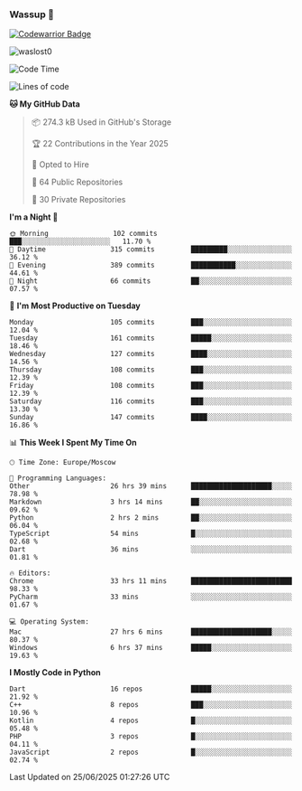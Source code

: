 ### Wassup 👋

[![Codewarrior Badge](https://www.codewars.com/users/waslost/badges/small)](https://www.codewars.com/users/waslost)

<p align="left"> <img src="https://komarev.com/ghpvc/?username=waslost0" alt="waslost0" /></p>

<!--START_SECTION:waka-->
![Code Time](http://img.shields.io/badge/Code%20Time-5%2C847%20hrs%2019%20mins-blue)

![Lines of code](https://img.shields.io/badge/From%20Hello%20World%20I%27ve%20Written-1.4%20million%20lines%20of%20code-blue)

**🐱 My GitHub Data** 

> 📦 274.3 kB Used in GitHub's Storage 
 > 
> 🏆 22 Contributions in the Year 2025
 > 
> 💼 Opted to Hire
 > 
> 📜 64 Public Repositories 
 > 
> 🔑 30 Private Repositories 
 > 
**I'm a Night 🦉** 

```text
🌞 Morning                102 commits         ███░░░░░░░░░░░░░░░░░░░░░░   11.70 % 
🌆 Daytime                315 commits         █████████░░░░░░░░░░░░░░░░   36.12 % 
🌃 Evening                389 commits         ███████████░░░░░░░░░░░░░░   44.61 % 
🌙 Night                  66 commits          ██░░░░░░░░░░░░░░░░░░░░░░░   07.57 % 
```
📅 **I'm Most Productive on Tuesday** 

```text
Monday                   105 commits         ███░░░░░░░░░░░░░░░░░░░░░░   12.04 % 
Tuesday                  161 commits         █████░░░░░░░░░░░░░░░░░░░░   18.46 % 
Wednesday                127 commits         ████░░░░░░░░░░░░░░░░░░░░░   14.56 % 
Thursday                 108 commits         ███░░░░░░░░░░░░░░░░░░░░░░   12.39 % 
Friday                   108 commits         ███░░░░░░░░░░░░░░░░░░░░░░   12.39 % 
Saturday                 116 commits         ███░░░░░░░░░░░░░░░░░░░░░░   13.30 % 
Sunday                   147 commits         ████░░░░░░░░░░░░░░░░░░░░░   16.86 % 
```


📊 **This Week I Spent My Time On** 

```text
🕑︎ Time Zone: Europe/Moscow

💬 Programming Languages: 
Other                    26 hrs 39 mins      ████████████████████░░░░░   78.98 % 
Markdown                 3 hrs 14 mins       ██░░░░░░░░░░░░░░░░░░░░░░░   09.62 % 
Python                   2 hrs 2 mins        ██░░░░░░░░░░░░░░░░░░░░░░░   06.04 % 
TypeScript               54 mins             █░░░░░░░░░░░░░░░░░░░░░░░░   02.68 % 
Dart                     36 mins             ░░░░░░░░░░░░░░░░░░░░░░░░░   01.81 % 

🔥 Editors: 
Chrome                   33 hrs 11 mins      █████████████████████████   98.33 % 
PyCharm                  33 mins             ░░░░░░░░░░░░░░░░░░░░░░░░░   01.67 % 

💻 Operating System: 
Mac                      27 hrs 6 mins       ████████████████████░░░░░   80.37 % 
Windows                  6 hrs 37 mins       █████░░░░░░░░░░░░░░░░░░░░   19.63 % 
```

**I Mostly Code in Python** 

```text
Dart                     16 repos            █████░░░░░░░░░░░░░░░░░░░░   21.92 % 
C++                      8 repos             ███░░░░░░░░░░░░░░░░░░░░░░   10.96 % 
Kotlin                   4 repos             █░░░░░░░░░░░░░░░░░░░░░░░░   05.48 % 
PHP                      3 repos             █░░░░░░░░░░░░░░░░░░░░░░░░   04.11 % 
JavaScript               2 repos             █░░░░░░░░░░░░░░░░░░░░░░░░   02.74 % 
```




 Last Updated on 25/06/2025 01:27:26 UTC
<!--END_SECTION:waka-->

